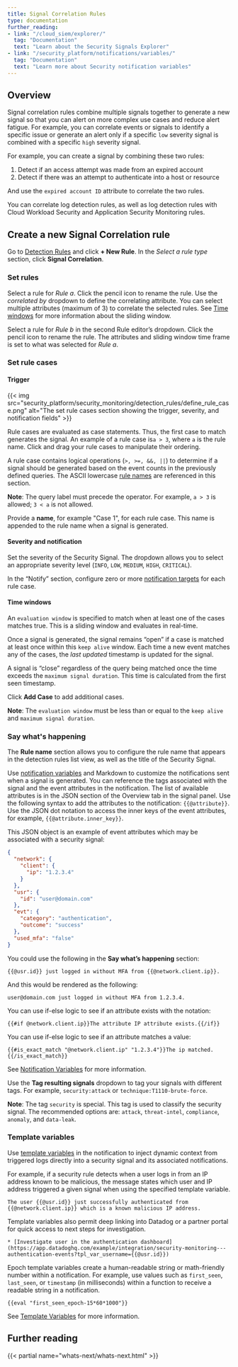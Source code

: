 ```yaml
---
title: Signal Correlation Rules
type: documentation
further_reading:
- link: "/cloud_siem/explorer/"
  tag: "Documentation"
  text: "Learn about the Security Signals Explorer"
- link: "/security_platform/notifications/variables/"
  tag: "Documentation"
  text: "Learn more about Security notification variables"
---
```


## Overview

Signal correlation rules combine multiple signals together to generate a new signal so that you can alert on more complex use cases and reduce alert fatigue. For example, you can correlate events or signals to identify a specific issue or generate an alert only if a specific `low` severity signal is combined with a specific `high` severity signal.

For example, you can create a signal by combining these two rules:

1. Detect if an access attempt was made from an expired account
2. Detect if there was an attempt to authenticate into a host or resource

And use the `expired account ID` attribute to correlate the two rules. 

You can correlate log detection rules, as well as log detection rules with Cloud Workload Security and Application Security Monitoring rules.

## Create a new Signal Correlation rule

Go to [Detection Rules][1] and click **+ New Rule**. In the *Select a rule type* section, click **Signal Correlation**.

### Set rules

Select a rule for *Rule a*. Click the pencil icon to rename the rule. Use the *correlated by* dropdown to define the correlating attribute. You can select multiple attributes (maximum of 3) to correlate the selected rules. See [Time windows](#time-windows) for more information about the sliding window.

Select a rule for *Rule b* in the second Rule editor’s dropdown. Click the pencil icon to rename the rule. The attributes and sliding window time frame is set to what was selected for *Rule a*.

### Set rule cases

#### Trigger

{{< img src="security_platform/security_monitoring/detection_rules/define_rule_case.png" alt="The set rule cases section showing the trigger, severity, and notification fields" >}}

Rule cases are evaluated as case statements. Thus, the first case to match generates the signal. An example of a rule case is`a > 3`, where `a` is the rule name. Click and drag your rule cases to manipulate their ordering.

A rule case contains logical operations (`>, >=, &&, ||`) to determine if a signal should be generated based on the event counts in the previously defined queries. The ASCII lowercase [rule names](#set-rules) are referenced in this section.

**Note**: The query label must precede the operator. For example, `a > 3` is allowed; `3 < a` is not allowed.

Provide a **name**, for example "Case 1", for each rule case. This name is appended to the rule name when a signal is generated.

#### Severity and notification

Set the severity of the Security Signal. The dropdown allows you to select an appropriate severity level (`INFO`, `LOW`, `MEDIUM`, `HIGH`, `CRITICAL`).

In the “Notify” section, configure zero or more [notification targets][2] for each rule case.

#### Time windows

An `evaluation window` is specified to match when at least one of the cases matches true. This is a sliding window and evaluates in real-time.

Once a signal is generated, the signal remains “open” if a case is matched at least once within this `keep alive` window. Each time a new event matches any of the cases, the *last updated* timestamp is updated for the signal.

A signal is “close” regardless of the query being matched once the time exceeds the `maximum signal duration`. This time is calculated from the first seen timestamp.

Click **Add Case** to add additional cases.

**Note**: The `evaluation window` must be less than or equal to the `keep alive` and `maximum signal duration`.

### Say what's happening

The **Rule name** section allows you to configure the rule name that appears in the detection rules list view, as well as the title of the Security Signal.

Use [notification variables][3] and Markdown to customize the notifications sent when a signal is generated. You can reference the tags associated with the signal and the event attributes in the notification. The list of available attributes is in the JSON section of the Overview tab in the signal panel. Use the following syntax to add the attributes to the notification: `{{@attribute}}`. Use the JSON dot notation to access the inner keys of the event attributes, for example, `{{@attribute.inner_key}}`.

This JSON object is an example of event attributes which may be associated with a security signal:

```json
{
  "network": {
    "client": {
      "ip": "1.2.3.4"
    }
  },
  "usr": {
    "id": "user@domain.com"
  },
  "evt": {
    "category": "authentication",
    "outcome": "success"
  },
  "used_mfa": "false"
}

```

You could use the following in the **Say what’s happening** section:

```
{{@usr.id}} just logged in without MFA from {{@network.client.ip}}.
```

And this would be rendered as the following:

```
user@domain.com just logged in without MFA from 1.2.3.4.
```

You can use if-else logic to see if an attribute exists with the notation:

```
{{#if @network.client.ip}}The attribute IP attribute exists.{{/if}}
```

You can use if-else logic to see if an attribute matches a value:

```
{{#is_exact_match "@network.client.ip" "1.2.3.4"}}The ip matched.{{/is_exact_match}}
```

See [Notification Variables][3] for more information.

Use the **Tag resulting signals** dropdown to tag your signals with different tags. For example, `security:attack` or `technique:T1110-brute-force`.

**Note**: The tag `security` is special. This tag is used to classify the security signal. The recommended options are: `attack`, `threat-intel`, `compliance`, `anomaly`, and `data-leak`.

### Template variables

Use [template variables][4] in the notification to inject dynamic context from triggered logs directly into a security signal and its associated notifications.

For example, if a security rule detects when a user logs in from an IP address known to be malicious, the message states which user and IP address triggered a given signal when using the specified template variable.

```text
The user {{@usr.id}} just successfully authenticated from {{@network.client.ip}} which is a known malicious IP address.
```

Template variables also permit deep linking into Datadog or a partner portal for quick access to next steps for investigation.

```text
* [Investigate user in the authentication dashboard](https://app.datadoghq.com/example/integration/security-monitoring---authentication-events?tpl_var_username={{@usr.id}})
```

Epoch template variables create a human-readable string or math-friendly number within a notification. For example, use values such as `first_seen`, `last_seen`, or `timestamp` (in milliseconds) within a function to receive a readable string in a notification.

```text
{{eval "first_seen_epoch-15*60*1000"}}
```

See [Template Variables][4] for more information.

## Further reading

{{< partial name="whats-next/whats-next.html" >}}

[1]: https://app.datadoghq.com/security/configuration/rules
[2]: /security_platform/notifications/#integrations
[3]: /security_platform/notifications/variables/
[4]: /security_platform/notifications/variables/#template-variables
